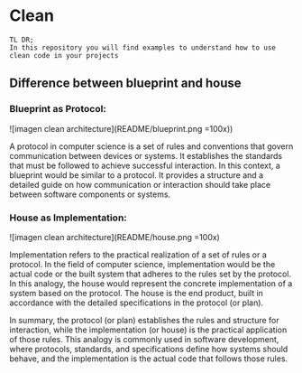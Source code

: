 
# Clean

```
TL DR;
In this repository you will find examples to understand how to use clean code in your projects

```

## Difference between blueprint and house

### Blueprint as Protocol:
![imagen clean architecture](README/blueprint.png =100x))

A protocol in computer science is a set of rules and conventions that govern communication between devices or systems. It establishes the standards that must be followed to achieve successful interaction.
In this context, a blueprint would be similar to a protocol. It provides a structure and a detailed guide on how communication or interaction should take place between software components or systems.

### House as Implementation:
![imagen clean architecture](README/house.png =100x)

Implementation refers to the practical realization of a set of rules or a protocol. In the field of computer science, implementation would be the actual code or the built system that adheres to the rules set by the protocol.
In this analogy, the house would represent the concrete implementation of a system based on the protocol. The house is the end product, built in accordance with the detailed specifications in the protocol (or plan).

In summary, the protocol (or plan) establishes the rules and structure for interaction, while the implementation (or house) is the practical application of those rules. This analogy is commonly used in software development, where protocols, standards, and specifications define how systems should behave, and the implementation is the actual code that follows those rules.